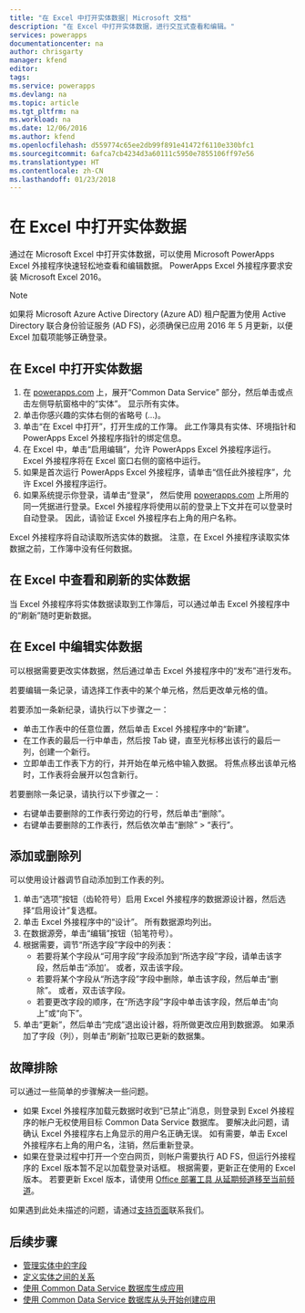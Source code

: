 ```yaml
---
title: "在 Excel 中打开实体数据| Microsoft 文档"
description: "在 Excel 中打开实体数据，进行交互式查看和编辑。"
services: powerapps
documentationcenter: na
author: chrisgarty
manager: kfend
editor: 
tags: 
ms.service: powerapps
ms.devlang: na
ms.topic: article
ms.tgt_pltfrm: na
ms.workload: na
ms.date: 12/06/2016
ms.author: kfend
ms.openlocfilehash: d559774c65ee2db99f891e41472f6110e330bfc1
ms.sourcegitcommit: 6afca7cb4234d3a60111c5950e7855106ff97e56
ms.translationtype: HT
ms.contentlocale: zh-CN
ms.lasthandoff: 01/23/2018
---
```

# <a name="open-entity-data-in-excel"></a>在 Excel 中打开实体数据
通过在 Microsoft Excel 中打开实体数据，可以使用 Microsoft PowerApps Excel 外接程序快速轻松地查看和编辑数据。 PowerApps Excel 外接程序要求安装 Microsoft Excel 2016。

> [!NOTE]
> 如果将 Microsoft Azure Active Directory (Azure AD) 租户配置为使用 Active Directory 联合身份验证服务 (AD FS)，必须确保已应用 2016 年 5 月更新，以便 Excel 加载项能够正确登录。

## <a name="open-entity-data-in-excel"></a>在 Excel 中打开实体数据
1. 在 [powerapps.com](https://web.powerapps.com) 上，展开“Common Data Service” 部分，然后单击或点击左侧导航窗格中的“实体”。 显示所有实体。
2. 单击你感兴趣的实体右侧的省略号 (...)。
3. 单击“在 Excel 中打开”，打开生成的工作簿。 此工作簿具有实体、环境指针和 PowerApps Excel 外接程序指针的绑定信息。  
4. 在 Excel 中，单击“启用编辑”，允许 PowerApps Excel 外接程序运行。 Excel 外接程序将在 Excel 窗口右侧的窗格中运行。
5. 如果是首次运行 PowerApps Excel 外接程序，请单击“信任此外接程序”，允许 Excel 外接程序运行。
6. 如果系统提示你登录，请单击“登录”， 然后使用 [powerapps.com](https://web.powerapps.com) 上所用的同一凭据进行登录。Excel 外接程序将使用以前的登录上下文并在可以登录时自动登录。 因此，请验证 Excel 外接程序右上角的用户名称。

Excel 外接程序将自动读取所选实体的数据。 注意，在 Excel 外接程序读取实体数据之前，工作簿中没有任何数据。

## <a name="view-and-refresh-entity-data-in-excel"></a>在 Excel 中查看和刷新的实体数据
当 Excel 外接程序将实体数据读取到工作簿后，可以通过单击 Excel 外接程序中的“刷新”随时更新数据。

## <a name="edit-entity-data-in-excel"></a>在 Excel 中编辑实体数据
可以根据需要更改实体数据，然后通过单击 Excel 外接程序中的“发布”进行发布。

若要编辑一条记录，请选择工作表中的某个单元格，然后更改单元格的值。

若要添加一条新纪录，请执行以下步骤之一：

* 单击工作表中的任意位置，然后单击 Excel 外接程序中的“新建”。
* 在工作表的最后一行中单击，然后按 Tab 键，直至光标移出该行的最后一列，创建一个新行。
* 立即单击工作表下方的行，并开始在单元格中输入数据。 将焦点移出该单元格时，工作表将会展开以包含新行。

若要删除一条记录，请执行以下步骤之一：

* 右键单击要删除的工作表行旁边的行号，然后单击“删除”。
* 右键单击要删除的工作表行，然后依次单击“删除” > “表行”。

## <a name="add-or-remove-columns"></a>添加或删除列
可以使用设计器调节自动添加到工作表的列。

1. 单击“选项”按钮（齿轮符号）启用 Excel 外接程序的数据源设计器，然后选择“启用设计”复选框。
2. 单击 Excel 外接程序中的“设计”。 所有数据源均列出。
3. 在数据源旁，单击“编辑”按钮（铅笔符号）。
4. 根据需要，调节“所选字段”字段中的列表：
   * 若要将某个字段从“可用字段”字段添加到“所选字段”字段，请单击该字段，然后单击“添加’。 或者，双击该字段。
   * 若要将某个字段从“所选字段”字段中删除，单击该字段，然后单击“删除”。 或者，双击该字段。
   * 若要更改字段的顺序，在“所选字段”字段中单击该字段，然后单击“向上”或“向下”。
5. 单击“更新”，然后单击“完成”退出设计器，将所做更改应用到数据源。 如果添加了字段（列），则单击“刷新”拉取已更新的数据集。

## <a name="troubleshooting"></a>故障排除
可以通过一些简单的步骤解决一些问题。

* 如果 Excel 外接程序加载元数据时收到“已禁止”消息，则登录到 Excel 外接程序的帐户无权使用目标 Common Data Service 数据库。 要解决此问题，请确认 Excel 外接程序右上角显示的用户名正确无误。 如有需要，单击 Excel 外接程序右上角的用户名，注销，然后重新登录。
* 如果在登录过程中打开一个空白网页，则帐户需要执行 AD FS，但运行外接程序的 Excel 版本暂不足以加载登录对话框。 根据需要，更新正在使用的 Excel 版本。 若要更新 Excel 版本，请使用 [Office 部署工具](https://technet.microsoft.com/library/jj219422.aspx)[ 从延期频道移至当前频道](https://technet.microsoft.com/library/mt455210.aspx)。

如果遇到此处未描述的问题，请通过[支持页面](https://powerapps.microsoft.com/support/)联系我们。

## <a name="next-steps"></a>后续步骤
* [管理实体中的字段](data-platform-manage-fields.md)
* [定义实体之间的关系](data-platform-entity-lookup.md)
* [使用 Common Data Service 数据库生成应用](data-platform-create-app.md)
* [使用 Common Data Service 数据库从头开始创建应用](data-platform-create-app-scratch.md)

